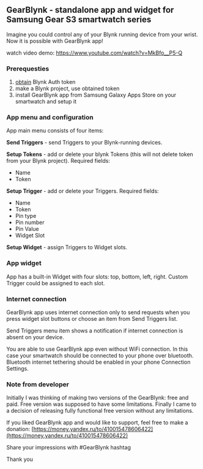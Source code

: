 ## GearBlynk - standalone app and widget for Samsung Gear S3 smartwatch series

Imagine you could control any of your Blynk running device from your wrist.
Now it is possible with GearBlynk app!

watch video demo:
https://www.youtube.com/watch?v=MkBfo__P5-Q

### Prerequesties
1. [obtain](http://docs.blynk.cc/#getting-started-getting-started-with-the-blynk-app-4-auth-token) Blynk Auth token
1. make a Blynk project, use obtained token
1. install GearBlynk app from Samsung Galaxy Apps Store on your smartwatch and setup it


### App menu and configuration
App main menu consists of four items:

**Send Triggers** - send Triggers to your Blynk-running devices.

**Setup Tokens** - add or delete your blynk Tokens (this will not delete token from your Blynk project).
Required fields: 
- Name
- Token

**Setup Trigger** - add or delete your Triggers.
Required fields: 
- Name
- Token
- Pin type
- Pin number
- Pin Value
- Widget Slot

**Setup Widget** - assign Triggers to Widget slots.


### App widget
App has a built-in Widget with four slots: top, bottom, left, right.
Custom Trigger could be assigned to each slot.


### Internet connection
GearBlynk app uses internet connection only to send requests when you press widget slot 
buttons or choose an item from Send Triggers list.

Send Triggers menu item shows a notification if internet connection is absent on your device.

You are able to use GearBlynk app even without WiFi connection. In this case your smartwatch should be connected to your phone over bluetooth. 
Bluetooth internet tethering should be enabled in your phone Connection Settings.


### Note from developer
Initially I was thinking of making two versions of the GearBlynk: free and paid.
Free version was supposed to have some limitations.
Finally I came to a decision of releasing fully functional free version without any limitations.

If you liked GearBlynk app and would like to support, feel free to make a donation:
[https://money.yandex.ru/to/410015478606422](https://money.yandex.ru/to/410015478606422)

Share your impressions with #GearBlynk hashtag

Thank you
